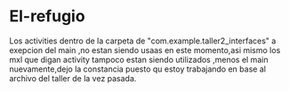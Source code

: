 # El-refugio

Los activities dentro de la carpeta de "com.example.taller2_interfaces" a exepcion del main ,no estan siendo usaas en este momento,asi mismo los mxl que digan activity tampoco estan siendo utilizados ,menos el main nuevamente,dejo la constancia puesto qu estoy trabajando en base al archivo del taller de la vez pasada.
